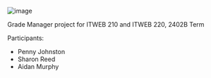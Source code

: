 ![image](https://github.com/PatrickFrankAIU/GradeManagerProject/assets/134087916/b5d814bf-e38f-456f-8f9c-cb5a98fb52fa)

Grade Manager project for ITWEB 210 and ITWEB 220, 2402B Term

Participants: 
- Penny Johnston
- Sharon Reed
- Aidan Murphy
